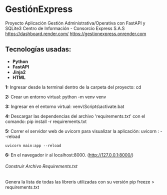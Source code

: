 # GestiónExpress
Proyecto Aplicación Gestión Administrativa/Operativa con FastAPI y SQLite3
Centro de Información - Consorcio Express S.A.S
https://dashboard.render.com/
https://gestionexpress.onrender.com

## Tecnologías usadas:
- **Python**
- **FastAPI**
- **Jinja2**
- **HTML**

**1:** Ingresar desde la terminal dentro de la carpeta del proyecto:
cd <nombre del directorio>

**2:** Crear un entorno virtual:
python -m venv venv

**3:** Ingresar en el entorno virtual:
venv\Scripts\activate.bat

**4:** Descargar las dependencias del archivo 'requirements.txt' con el comando:
pip install -r requirements.txt   

**5:** Correr el servidor web de uvicorn para visualizar la aplicación:
uvicorn <nombre del archivo principal>:<nombre de la instancia de FastAPI> --reload
```
uvicorn main:app --reload
```
**6:** En el navegador ir al localhost:8000. (http://127.0.0.1:8000/)

###### Construir Archivo Requirements.txt ##### 
Genera la lista de todas las libreris utilizadas con su versión
pip freeze > requirements.txt  